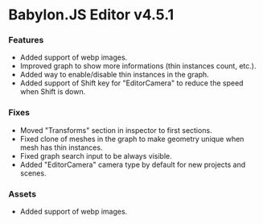 # Babylon.JS Editor v4.5.1

### Features
- Added support of webp images.
- Improved graph to show more informations (thin instances count, etc.).
- Added way to enable/disable thin instances in the graph.
- Added support of Shift key for "EditorCamera" to reduce the speed when Shift is down.

### Fixes
- Moved "Transforms" section in inspector to first sections.
- Fixed clone of meshes in the graph to make geometry unique when mesh has thin instances.
- Fixed graph search input to be always visible.
- Added "EditorCamera" camera type by default for new projects and scenes.

### Assets
- Added support of webp images.
